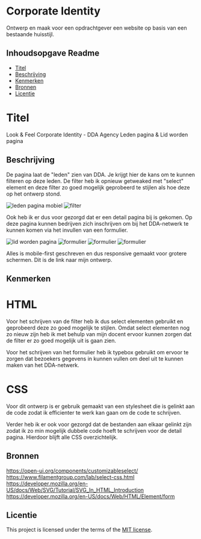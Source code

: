 # Corporate Identity

Ontwerp en maak voor een opdrachtgever een website op basis van een bestaande huisstijl.


## Inhoudsopgave Readme

  * [Titel](#titel)
  * [Beschrijving](#beschrijving)
  * [Kenmerken](#kenmerken)
  * [Bronnen](#bronnen)
  * [Licentie](#licentie)


# Titel
Look & Feel Corporate Identity - DDA Agency Leden pagina & Lid worden pagina

## Beschrijving

De pagina laat de "leden" zien van DDA. Je krijgt hier de kans om te kunnen filteren op deze leden. De filter heb ik opnieuw getweaked met "select" element en deze filter zo goed mogelijk geprobeerd te stijlen als hoe deze op het ontwerp stond.

<img src="leden.PNG" alt="leden pagina mobiel">
<img src="filter.png" alt="filter">


Ook heb ik er dus voor gezorgd dat er een detail pagina bij is gekomen. Op deze pagina kunnen bedrijven zich inschrijven om bij het DDA-netwerk te kunnen komen via het invullen van een formulier.

<img src="lidworden1.PNG" alt="lid worden pagina">
<img src="form.PNG" alt="formulier">
<img src="form2.PNG" alt="formulier">
<img src="form3.PNG" alt="formulier">

Alles is mobile-first geschreven en dus responsive gemaakt voor grotere schermen. Dit is de <a src="https://renzowille.github.io/look-and-feel-corporate-identity/">link</a> naar mijn ontwerp.

## Kenmerken

# HTML

Voor het schrijven van de filter heb ik dus select elementen gebruikt en geprobeerd deze zo goed mogelijk te stijlen. Omdat select elementen nog zo nieuw zijn heb ik met behulp van mijn docent ervoor kunnen zorgen dat de filter er zo goed mogelijk uit is gaan zien.

Voor het schrijven van het formulier heb ik typebox gebruikt om ervoor te zorgen dat bezoekers gegevens in kunnen vullen om deel uit te kunnen maken van het DDA-netwerk.

# CSS

Voor dit ontwerp is er gebruik gemaakt van een stylesheet die is gelinkt aan de code zodat ik efficienter te werk kan gaan om de code te schrijven.

Verder heb ik er ook voor gezorgd dat de bestanden aan elkaar gelinkt zijn zodat ik zo min mogelijk dubbele code hoeft te schrijven voor de detail pagina. Hierdoor blijft alle CSS overzichtelijk.

## Bronnen

https://open-ui.org/components/customizableselect/
https://www.filamentgroup.com/lab/select-css.html
https://developer.mozilla.org/en-US/docs/Web/SVG/Tutorial/SVG_In_HTML_Introduction
https://developer.mozilla.org/en-US/docs/Web/HTML/Element/form

## Licentie

This project is licensed under the terms of the [MIT license](./LICENSE).
